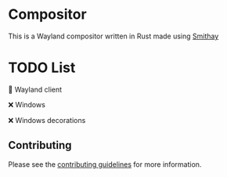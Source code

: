 # Compositor

This is a Wayland compositor written in Rust made using [Smithay](https://smithay.github.io/)

# TODO List

🚧 Wayland client

❌  Windows

❌  Windows decorations

## Contributing

Please see the [contributing guidelines](https://github.com/Avdan-OS/Compositor/blob/main/CONTRIBUTING.md) for more information.
